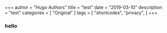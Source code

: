 +++
author = "Hugo Authors"
title = "test"
date = "2019-03-10"
description = "test"
categories = [
    "Original"
]
tags = [
    "shortcodes",
    "privacy",
]
+++
### hello